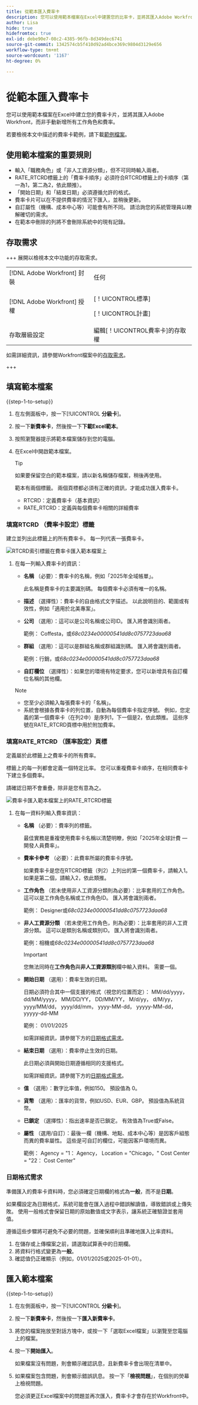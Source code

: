```yaml
---
title: 從範本匯入費率卡
description: 您可以使用範本檔案在Excel中建置您的比率卡，並將其匯入Adobe Workfront。
author: Lisa
hide: true
hidefromtoc: true
exl-id: debe90e7-08c2-4385-96fb-8d349dec6741
source-git-commit: 1342574cb5f410d92ad4bce369c9804d3129e656
workflow-type: tm+mt
source-wordcount: '1167'
ht-degree: 0%

---
```


# 從範本匯入費率卡

您可以使用範本檔案在Excel中建立您的費率卡片，並將其匯入Adobe Workfront，而非手動新增所有工作角色和費率。

若要檢視本文中描述的費率卡範例，請下載[範例檔案](assets/rate-cards-sample.zip)。

## 使用範本檔案的重要規則

* 輸入「職務角色」或「非人工資源分類」，但不可同時輸入兩者。
* RATE_RTCRD標籤上的「費率卡順序」必須符合RTCRD標籤上的卡順序（第一為1，第二為2，依此類推）。
* 「開始日期」和「結束日期」必須遵循允許的格式。
* 費率卡片可以在不提供費率的情況下匯入，並稍後更新。
* 自訂屬性（機構、成本中心等）可能會有所不同。 請洽詢您的系統管理員以瞭解確切的需求。
* 在範本中刪除的列將不會刪除系統中的現有記錄。

## 存取需求

+++ 展開以檢視本文中功能的存取需求。

<table style="table-layout:auto"> 
 <col> 
 <col> 
 <tbody> 
  <tr> 
   <td>[!DNL Adobe Workfront] 封裝</td> 
   <td>任何</td> 
  </tr> 
  <tr> 
   <td>[!DNL Adobe Workfront] 授權</td> 
   <td><p>[！UICONTROL標準]</p>
   <p>[！UICONTROL計畫]</p>
   </td> 
  </tr> 
  <tr> 
   <td>存取層級設定</td> 
   <td>編輯[！UICONTROL費率卡]的存取權</td> 
  </tr> 
 </tbody> 
</table>

如需詳細資訊，請參閱Workfront檔案中的[存取需求](/help/quicksilver/administration-and-setup/add-users/access-levels-and-object-permissions/access-level-requirements-in-documentation.md)。

+++

## 填寫範本檔案

{{step-1-to-setup}}

1. 在左側面板中，按一下&#x200B;[!UICONTROL **分級卡**]。
1. 按一下&#x200B;**新費率卡**，然後按一下&#x200B;**下載Excel範本**。
1. 按照瀏覽器提示將範本檔案儲存到您的電腦。
1. 在Excel中開啟範本檔案。

   >[!TIP]
   >
   > 如果要保留空白的範本檔案，請以新名稱儲存檔案，稍後再使用。

   範本有兩個標籤。 兩個頁標都必須有正確的資訊，才能成功匯入費率卡。

   * RTCRD：定義費率卡（基本資訊）
   * RATE_RTCRD：定義與每個費率卡相關的詳細費率

### 填寫RTCRD （費率卡設定）標籤

建立並列出此標籤上的所有費率卡。 每一列代表一張費率卡。

![RTCRD索引標籤在費率卡匯入範本檔案上](assets/rate-card-import-template-tab1.png)

1. 在每一列輸入費率卡的資訊：

   * **名稱** （必要）：費率卡的名稱，例如「2025年全域帳單」。

     此名稱是費率卡的主要識別碼。 每個費率卡必須有唯一的名稱。

   * **描述** （選擇性）：費率卡的自由格式文字描述。 以此說明目的、範圍或有效性，例如「適用於北美專案」。
   * **公司** （選用）：這可以是公司名稱或公司ID。 匯入將會識別兩者。

     範例： Coffesta，或&#x200B;_68c0234e00000541dd8c0757723daa68_

   * **群組** （選用）：這可以是群組名稱或群組識別碼。 匯入將會識別兩者。

     範例：行銷，或&#x200B;_68c0234e00000541dd8c0757723daa68_

   * **自訂欄位** （選擇性）：如果您的環境有特定要求，您可以新增具有自訂欄位名稱的其他欄。

   >[!NOTE]
   >
   >* 您至少必須輸入每張費率卡的「名稱」。
   >* 系統會根據各費率卡的列位置，自動為每個費率卡指定序號。 例如，您定義的第一個費率卡（在列2中）是序列1，下一個是2，依此類推。 這些序號在RATE_RTCRD頁標中用於附加費率。

### 填寫RATE_RTCRD （匯率設定）頁標

定義屬於此標籤上之費率卡的所有費率。

標籤上的每一列都會定義一個特定比率。 您可以重複費率卡順序，在相同費率卡下建立多個費率。

請確認日期不會重疊，除非是您有意為之。

![費率卡匯入範本檔案上的RATE_RTCRD標籤](assets/rate-card-import-template-tab2.png)

1. 在每一資料列輸入費率資訊：

   * **名稱** （必要）：費率列的標籤。

     最佳實務是重複使用費率卡名稱以清楚明瞭，例如「2025年全球計費 — 開發人員費率」。

   * **費率卡參考** （必要）：此費率所屬的費率卡序號。

     如果費率卡是您在RTCRD標籤（列2）上列出的第一個費率卡，請輸入1。 如果是第二個，請輸入2，依此類推。

   * **工作角色** （若未使用非人工資源分類則為必要）：比率套用的工作角色。 這可以是工作角色名稱或工作角色ID。 匯入將會識別兩者。

     範例： Designer或&#x200B;_68c0234e00000541dd8c0757723daa68_

   * **非人工資源分類** （若未使用工作角色，則為必要）：比率套用的非人工資源分類。 這可以是類別名稱或類別ID。 匯入將會識別兩者。

     範例：相機或&#x200B;_68c0234e00000541dd8c0757723daa68_

     >[!IMPORTANT]
     >
     >您無法同時在&#x200B;**工作角色**&#x200B;與&#x200B;**非人工資源類別**&#x200B;欄中輸入資料。 需要一個。

   * **開始日期** （選用）：費率生效的日期。

     日期必須符合其中一個支援的格式（視您的位置而定）： MM/dd/yyyy， dd/MM/yyyy， MM/DD/YY， DD/MM/YY， M/d/yy， d/M/yy， yyyy/MM/dd， yyyy/dd/mm， yyyy-MM-dd， yyyyy-MM-dd， yyyyy-dd-MM

     範例： 01/01/2025

     如需詳細資訊，請參閱下方的[日期格式需求](#date-formatting-requirements)。

   * **結束日期** （選用）：費率停止生效的日期。

     此日期必須與開始日期遵循相同的支援格式。

     如需詳細資訊，請參閱下方的[日期格式需求](#date-formatting-requirements)。

   * **值** （選用）：數字比率值，例如150。 預設值為 0。
   * **貨幣** （選用）：匯率的貨幣，例如USD、EUR、GBP。 預設值為系統貨幣。
   * **已鎖定** （選擇性）：指出速率是否已鎖定。 有效值為True或False。
   * **屬性** （選用/自訂）：最後一欄（機構、地點、成本中心等）是因客戶組態而異的費率屬性。 這些是可自訂的欄位，可能因客戶環境而異。

     範例： Agency = &quot;1： Agency， Location = &quot;Chicago，&quot; Cost Center = &quot;22： Cost Center&quot;

### 日期格式需求

準備匯入的費率卡資料時，您必須確定日期欄的格式為&#x200B;**一般**，而不是&#x200B;**日期**。

如果欄設定為日期格式，系統可能會在匯入過程中錯誤解讀值，導致錯誤或上傳失敗。 使用一般格式會保留日期的原始數值或文字表示，讓系統正確驗證並套用值。

遵循這些步驟將可避免不必要的問題，並確保順利且準確地匯入比率資料。

1. 在儲存或上傳檔案之前，請選取試算表中的日期欄。
1. 將資料行格式變更為&#x200B;**一般**。
1. 確認值仍正確顯示（例如，01/01/2025或2025-01-01）。

## 匯入範本檔案

{{step-1-to-setup}}

1. 在左側面板中，按一下&#x200B;[!UICONTROL **分級卡**]。
1. 按一下&#x200B;**新費率卡**，然後按一下&#x200B;**匯入新費率卡**。
1. 將您的檔案拖放至對話方塊中，或按一下「選取Excel檔案」以瀏覽至您電腦上的檔案。
1. 按一下&#x200B;**開始匯入**。

   如果檔案沒有問題，則會顯示確認訊息，且新費率卡會出現在清單中。

1. 如果檔案包含問題，則會顯示錯誤訊息。 按一下「**檢視問題**」，在個別的熒幕上檢視問題。

   您必須更正Excel檔案中的問題並再次匯入，費率卡才會存在於Workfront中。
